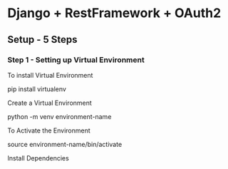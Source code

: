 # Django + RestFramework + OAuth2

## Setup - 5 Steps

### Step 1 - Setting up Virtual Environment
  To install Virtual Environment
  
  pip install virtualenv
  
  Create a Virtual Environment
  
  python -m venv environment-name
  
  To Activate the Environment
  
  source environment-name/bin/activate
  
  Install Dependencies
